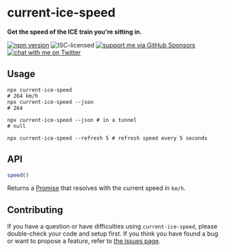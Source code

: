 # current-ice-speed

**Get the speed of the ICE train you're sitting in.**

[![npm version](https://img.shields.io/npm/v/current-ice-speed.svg)](https://www.npmjs.com/package/current-ice-speed)
![ISC-licensed](https://img.shields.io/github/license/derhuerst/current-ice-speed.svg)
[![support me via GitHub Sponsors](https://img.shields.io/badge/support%20me-donate-fa7664.svg)](https://github.com/sponsors/derhuerst)
[![chat with me on Twitter](https://img.shields.io/badge/chat%20with%20me-on%20Twitter-1da1f2.svg)](https://twitter.com/derhuerst)


## Usage

```shell
npx current-ice-speed
# 264 km/h
npx current-ice-speed --json
# 264

npx current-ice-speed --json # in a tunnel
# null

npx current-ice-speed --refresh 5 # refresh speed every 5 seconds
```

## API

```js
speed()
```

Returns a [Promise](https://developer.mozilla.org/en-US/docs/Web/JavaScript/Reference/Global_Objects/Promise) that resolves with the current speed in `km/h`.


## Contributing

If you have a question or have difficulties using `current-ice-speed`, please double-check your code and setup first. If you think you have found a bug or want to propose a feature, refer to [the issues page](https://github.com/derhuerst/current-ice-speed/issues).

